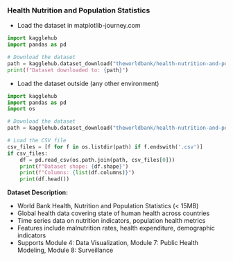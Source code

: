 ### Health Nutrition and Population Statistics

- Load the dataset in matplotlib-journey.com

```python
import kagglehub
import pandas as pd

# Download the dataset
path = kagglehub.dataset_download("theworldbank/health-nutrition-and-population-statistics")
print(f"Dataset downloaded to: {path}")
```

- Load the dataset outside (any other environment)

```python
import kagglehub
import pandas as pd
import os

# Download the dataset
path = kagglehub.dataset_download("theworldbank/health-nutrition-and-population-statistics")

# Load the CSV file
csv_files = [f for f in os.listdir(path) if f.endswith('.csv')]
if csv_files:
    df = pd.read_csv(os.path.join(path, csv_files[0]))
    print(f"Dataset shape: {df.shape}")
    print(f"Columns: {list(df.columns)}")
    print(df.head())
```

**Dataset Description:**
- World Bank Health, Nutrition and Population Statistics (< 15MB)
- Global health data covering state of human health across countries
- Time series data on nutrition indicators, population health metrics
- Features include malnutrition rates, health expenditure, demographic indicators
- Supports Module 4: Data Visualization, Module 7: Public Health Modeling, Module 8: Surveillance